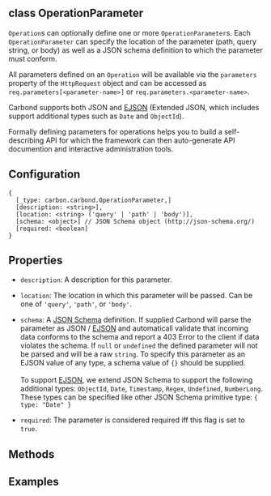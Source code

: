 class OperationParameter
----------

```Operation```s can optionally define one or more ```OperationParameter```s. Each ```OperationParameter``` can specify the 
location of the parameter (path, query string, or body) as well as a JSON schema definition to which the parameter must conform.

All parameters defined on an ```Operation``` will be available via the ```parameters``` property of  the ```HttpRequest``` object and can be accessed as ```req.parameters[<parameter-name>]``` or ```req.parameters.<parameter-name>```.

Carbond supports both JSON and [EJSON](http://docs.mongodb.org/manual/reference/mongodb-extended-json/) (Extended JSON, which includes support additional types such as ```Date``` and ```ObjectId```). 

Formally defining parameters for operations helps you to build a self-describing API for which the framework can then 
auto-generate API documention and interactive administration tools.

Configuration
----------

```
{
  [_type: carbon.carbond.OperationParameter,]
  [description: <string>],
  [location: <string> ('query' | 'path' | 'body')],
  [schema: <object>] // JSON Schema object (http://json-schema.org/)
  [required: <boolean]
}
```

Properties
----------

* ```description```: A description for this parameter.

* ```location```: The location in which this parameter will be passed. Can be one of ```'query'```, ```'path'```, or ```'body'```.

* ```schema```: A [JSON Schema](http://json-schema.org/) definition. If supplied Carbond will parse the parameter 
as JSON / [EJSON](http://docs.mongodb.org/manual/reference/mongodb-extended-json/) and automaticall validate that incoming data conforms to the schema and report a 403 Error to the client if data violates the schema. If ```null``` or ```undefined``` the defined parameter will not be parsed and will be a raw ```string```. To specify this parameter as an EJSON value of any type, a schema value of ```{}``` should be supplied. <br/><br/>
To support [EJSON](http://docs.mongodb.org/manual/reference/mongodb-extended-json/), we extend JSON Schema to support the following additional types: ```ObjectId```, ```Date```, ```Timestamp```, ```Regex```, ```Undefined```, ```NumberLong```. These types can be specified like other JSON Schema primitive type: ``` { type: "Date" } ```

* ```required```: The parameter is considered required iff this flag is set to ```true```. 

Methods
----------

Examples
----------

